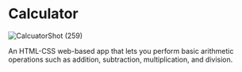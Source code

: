# Calculator

![CalcuatorShot (259)](https://github.com/Jacobjayk/Calculator/assets/98883398/9c1e34db-c433-43ad-952b-2ef6a199d8f9)

An HTML-CSS web-based app that lets you perform basic arithmetic operations such as addition, subtraction, multiplication, and division.

